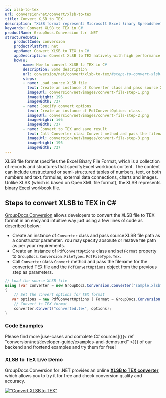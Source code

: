 ```yaml
---
id: xlsb-to-tex
url: conversion/net/convert/xlsb-to-tex
title: Convert XLSB to TEX
description: "XLSB format represents Microsoft Excel Binary Spreadsheet File with .xlsb extension. Learn how to convert XLSB to TEX file programmatically in C# language using GroupDocs.Conversion for .NET library."
keywords: Convert XLSB to TEX in C#
productName: GroupDocs.Conversion for .NET
structuredData:
    productCode: conversion
    productPlatform: net
    appName: Convert XLSB to TEX in C#
    appDescription: Convert XLSB to TEX natively with high performance using C# language and server side GroupDocs.Conversion for .NET APIs, without the use of any software like Microsoft or Open Office.
    howTo:
        name: How to convert XLSB to TEX in C# 
        description: Some description
        url: conversion/net/convert/xlsb-to-tex/#steps-to-convert-xlsb-to-tex-in-c
        steps:
        - name: Load source XLSB file 
          text: Create an instance of Converter class and pass source XLSB file path as a constructor parameter. You may specify absolute or relative file path as per your requirements. 
          imageUrl: conversion/net/images/convert-file-step-1.png
          imageHeight: 196
          imageWidth: 737
        - name: Specify convert options 
          text: Create an instance of PdfConvertOptions class.
          imageUrl: conversion/net/images/convert-file-step-2.png
          imageHeight: 196
          imageWidth: 737
        - name: Convert to TEX and save result 
          text: Call Converter class Convert method and pass the filename for the converted HTML file and the PdfConvertOptions object from the previous step as parameters.
          imageUrl: conversion/net/images/convert-file-step-3.png
          imageHeight: 196
          imageWidth: 737
---
```


XLSB file format specifies the Excel Binary File Format, which is a collection of records and structures that specify Excel workbook content. The content can include unstructured or semi-structured tables of numbers, text, or both numbers and text, formulas, external data connections, charts and images. Unlike XLSX (which is based on Open XML file format), the XLSB represents binary Excel workbook file.

## Steps to convert XLSB to TEX in C#

[GroupDocs.Conversion](https://products.groupdocs.com/conversion/net) allows developers to convert the XLSB file to TEX format in an easy and intuitive way just using a few lines of code as described below:

* Create an instance of `Converter` class and pass source XLSB file path as a constructor parameter. You may specify absolute or relative file path as per your requirements. 
* Create an instance of `PdfConvertOptions` class and set `Format` property to `GroupDocs.Conversion.FileTypes.PdfFileType.Tex`.
* Call `Converter` class `Convert` method and pass the filename for the converted TEX file and the `PdfConvertOptions` object from the previous step as parameters.

```csharp
// Load the source XLSB file
using (var converter = new GroupDocs.Conversion.Converter("sample.xlsb"))
{
    // Set the convert options for TEX format
   var options = new PdfConvertOptions { Format = GroupDocs.Conversion.FileTypes.PdfFileType.Tex };
    // Convert to TEX format
    converter.Convert("converted.tex", options);
}
```

### Code Examples

Please find more [use-cases and complete C# sources]({{< ref "conversion/net/developer-guide/examples-and-demos.md" >}}) of our backend and frontend examples and try them for free!

### XLSB to TEX Live Demo

GroupDocs.Conversion for .NET provides an online [**XLSB to TEX converter**](https://products.groupdocs.app/conversion/xlsb-to-tex), which allows you to try it for free and check conversion quality and accuracy.

[!["Convert XLSB to TEX"](conversion/net/images/convert-to-tex/convert-xlsb-to-tex.png)](https://products.groupdocs.app/conversion/xlsb-to-tex)
